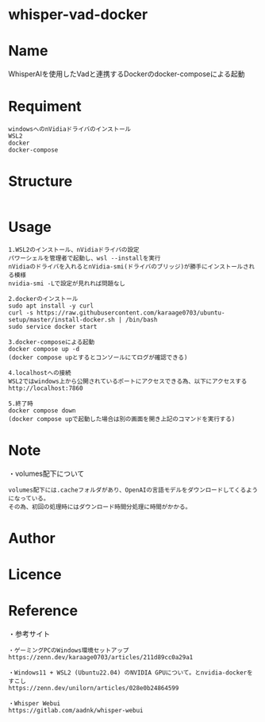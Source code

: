 # whisper-vad-docker
# Name
WhisperAIを使用したVadと連携するDockerのdocker-composeによる起動

# Requiment
```
windowsへのnVidiaドライバのインストール
WSL2
docker
docker-compose
```

# Structure
```
```

# Usage
```
1.WSL2のインストール、nVidiaドライバの設定
パワーシェルを管理者で起動し、wsl --installを実行
nVidiaのドライバを入れるとnVidia-smi(ドライバのブリッジ)が勝手にインストールされる模様
nvidia-smi -Lで設定が見れれば問題なし

2.dockerのインストール
sudo apt install -y curl
curl -s https://raw.githubusercontent.com/karaage0703/ubuntu-setup/master/install-docker.sh | /bin/bash
sudo service docker start

3.docker-composeによる起動
docker compose up -d
(docker compose upとするとコンソールにてログが確認できる)

4.localhostへの接続
WSL2ではwindows上から公開されているポートにアクセスできる為、以下にアクセスする
http://localhost:7860

5.終了時
docker compose down
(docker compose upで起動した場合は別の画面を開き上記のコマンドを実行する)
```

# Note
・volumes配下について
```
volumes配下には.cacheフォルダがあり、OpenAIの言語モデルをダウンロードしてくるようになっている。
その為、初回の処理時にはダウンロード時間分処理に時間がかかる。
```

# Author
# Licence
# Reference
・参考サイト
```
・ゲーミングPCのWindows環境セットアップ
https://zenn.dev/karaage0703/articles/211d89cc0a29a1

・Windows11 + WSL2 (Ubuntu22.04) のNVIDIA GPUについて。とnvidia-dockerをすこし
https://zenn.dev/unilorn/articles/028e0b24864599

・Whisper Webui
https://gitlab.com/aadnk/whisper-webui
```
